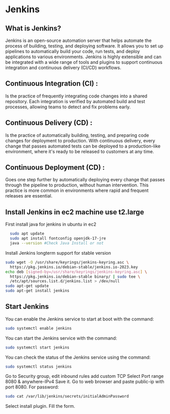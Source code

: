 # Jenkins
## What is Jenkins?
Jenkins is an open-source automation server that helps automate the process of building, testing, and deploying software. It allows you to set up pipelines to automatically build your code, run tests, and deploy applications to various environments. Jenkins is highly extensible and can be integrated with a wide range of tools and plugins to support continuous integration and continuous delivery (CI/CD) workflows.

## Continuous Integration (CI) : 
  Is the practice of frequently integrating code changes into a shared repository. Each integration is verified by automated build and test processes, allowing teams to detect and fix problems early.
## Continuous Delivery (CD) :
Is the practice of automatically building, testing, and preparing code changes for deployment to production. With continuous delivery, every change that passes automated tests can be deployed to a production-like environment, where it's ready to be released to customers at any time.
## Continuous Deployment (CD) :
Goes one step further by automatically deploying every change that passes through the pipeline to production, without human intervention. This practice is more common in environments where rapid and frequent releases are essential.

## Install Jenkins in ec2 machine use t2.large
First install java for jenkins in ubuntu in ec2
```bash
  sudo apt update
  sudo apt install fontconfig openjdk-17-jre
  java --version #Check Java Install or not
```
Install Jenkins longterm support for stable version
```bash
sudo wget -O /usr/share/keyrings/jenkins-keyring.asc \
  https://pkg.jenkins.io/debian-stable/jenkins.io-2023.key
echo deb [signed-by=/usr/share/keyrings/jenkins-keyring.asc] \
  https://pkg.jenkins.io/debian-stable binary/ | sudo tee \
  /etc/apt/sources.list.d/jenkins.list > /dev/null
sudo apt-get update
sudo apt-get install jenkins
```
## Start Jenkins
You can enable the Jenkins service to start at boot with the command:
```bash
sudo systemctl enable jenkins
```
You can start the Jenkins service with the command:
```bash
sudo systemctl start jenkins
```
You can check the status of the Jenkins service using the command:
```bash
sudo systemctl status jenkins
```
Go to Security group, edit inbound rules add custom TCP Select Port range 8080 & anywhere-IPv4 Save it.
Go to web browser and paste public-ip with port 8080.
For password:
```bash
sudo cat /var/lib/jenkins/secrets/initialAdminPassword
```
Select install plugin.
Fill the form.
